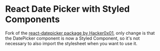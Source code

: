 # React Date Picker with Styled Components

Fork of the [react-datepicker package by Hacker0x01](https://github.com/Hacker0x01/react-datepicker), only change is that the DatePicker component is now a Styled Component, so it's not necessary to also import the stylesheet when you want to use it.
